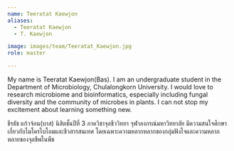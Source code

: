 ```yaml
---
name: Teeratat Kaewjon
aliases:
  - Teeratat Kaewjon
  - T. Kaewjon

image: images/team/Teeratat_Kaewjon.jpg
role: master

---
```


My name is Teeratat Kaewjon(Bas). I am an undergraduate student in the Department of Microbiology, Chulalongkorn University. I would love to research microbiome and bioinformatics, especially including fungal diversity and the community of microbes in plants. I can not stop my excitement about learning something new.

ธีรธัช แก้วจ้อน(บาส) นิสิตชั้นปีที่ 3 ภาควิชาจุลชีววิทยา จุฬาลงกรณ์มหาวิทยาลัย มีความสนใจศึกษาเกี่ยวกับไมโครไบโอมและชีวสารสนเทศ โดยเฉพาะความหลากหลากของกลุ่มฟังไจและความหลากหลายของจุลชีพในพืช
